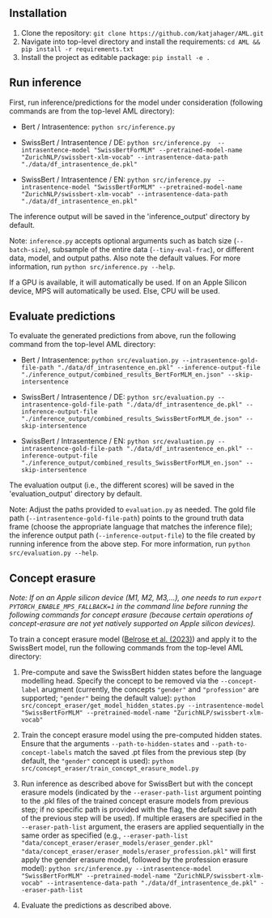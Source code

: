 ## Installation
1. Clone the repository: `git clone https://github.com/katjahager/AML.git`
2. Navigate into top-level directory and install the requirements: `cd AML && pip install -r requirements.txt`
3. Install the project as editable package: `pip install -e .`

## Run inference
First, run inference/predictions for the model under consideration (following commands are from the top-level AML directory):

- Bert / Intrasentence: `python src/inference.py`

- SwissBert / Intrasentence / DE: `python src/inference.py  --intrasentence-model "SwissBertForMLM" --pretrained-model-name "ZurichNLP/swissbert-xlm-vocab" --intrasentence-data-path "./data/df_intrasentence_de.pkl"`

- SwissBert / Intrasentence / EN: `python src/inference.py  --intrasentence-model "SwissBertForMLM" --pretrained-model-name "ZurichNLP/swissbert-xlm-vocab" --intrasentence-data-path "./data/df_intrasentence_en.pkl"`

The inference output will be saved in the 'inference_output' directory by default.

Note: `inference.py` accepts optional arguments such as batch size (`--batch-size`), subsample of the entire data (`--tiny-eval-frac`), or different data, model, and output paths. Also note the default values. For more information, run `python src/inference.py --help`.

If a GPU is available, it will automatically be used. If on an Apple Silicon device, MPS will automatically be used. Else, CPU will be used.

## Evaluate predictions
To evaluate the generated predictions from above, run the following command from the top-level AML directory:

- Bert / Intrasentence: `python src/evaluation.py --intrasentence-gold-file-path "./data/df_intrasentence_en.pkl" --inference-output-file "./inference_output/combined_results_BertForMLM_en.json" --skip-intersentence`

- SwissBert / Intrasentence / DE: `python src/evaluation.py --intrasentence-gold-file-path "./data/df_intrasentence_de.pkl" --inference-output-file "./inference_output/combined_results_SwissBertForMLM_de.json" --skip-intersentence`

- SwissBert / Intrasentence / EN: `python src/evaluation.py --intrasentence-gold-file-path "./data/df_intrasentence_en.pkl" --inference-output-file "./inference_output/combined_results_SwissBertForMLM_en.json" --skip-intersentence`

The evaluation output (i.e., the different scores) will be saved in the 'evaluation_output' directory by default.

Note: Adjust the paths provided to `evaluation.py` as needed. The gold file path (`--intrasentence-gold-file-path`) points to the ground truth data frame (choose the appropriate language that matches the inference file); the inference output path (`--inference-output-file`) to the file created by running inference from the above step. For more information, run `python src/evaluation.py --help`.

## Concept erasure
_Note: If on an Apple silicon device (M1, M2, M3,...), one needs to run `export PYTORCH_ENABLE_MPS_FALLBACK=1` in the command line before running the following commands for concept erasure (because certain operations of concept-erasure are not yet natively supported on Apple silicon devices)._

To train a concept erasure model ([Belrose et al. (2023)](https://arxiv.org/pdf/2306.03819)) and apply it to the SwissBert model, run the following commands from the top-level AML directory:

1. Pre-compute and save the SwissBert hidden states before the language modelling head. Specify the concept to be removed via the `--concept-label` arugment (currently, the concepts `"gender"` and `"profession"` are supported; `"gender"` being the default value): `python src/concept_eraser/get_model_hidden_states.py --intrasentence-model "SwissBertForMLM" --pretrained-model-name "ZurichNLP/swissbert-xlm-vocab"`

2. Train the concept erasure model using the pre-computed hidden states. Ensure that the arguments `--path-to-hidden-states` and `--path-to-concept-labels` match the saved .pt files from the previous step (by default, the `"gender"` concept is used): `python src/concept_eraser/train_concept_erasure_model.py`

3. Run inference as described above for SwissBert but with the concept erasure models (indicated by the `--eraser-path-list` argument pointing to the .pkl files of the trained concept erasure models from previous step; if no specific path is provided with the flag, the default save path of the previous step will be used). If multiple erasers are specified in the `--eraser-path-list` argument, the erasers are applied sequentially in the same order as specified (e.g., `--eraser-path-list "data/concept_eraser/eraser_models/eraser_gender.pkl" "data/concept_eraser/eraser_models/eraser_profession.pkl"` will first apply the gender erasure model, followed by the profession erasure model): `python src/inference.py --intrasentence-model "SwissBertForMLM" --pretrained-model-name "ZurichNLP/swissbert-xlm-vocab" --intrasentence-data-path "./data/df_intrasentence_de.pkl" --eraser-path-list`

4. Evaluate the predictions as described above.
